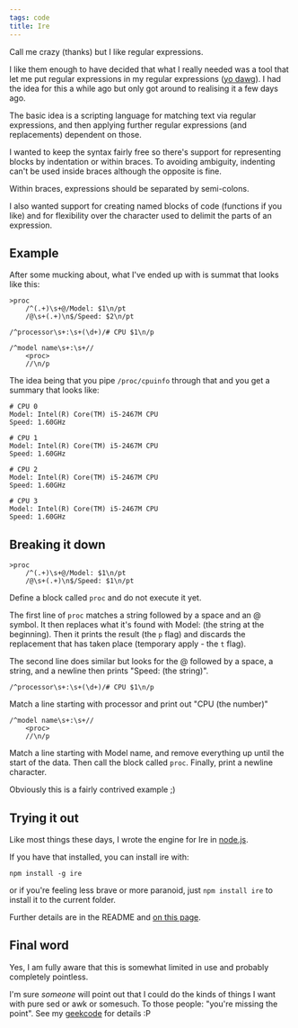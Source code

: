 ```yaml
---
tags: code
title: Ire
---
```


Call me crazy (thanks) but I like regular expressions.

I like them enough to have decided that what I really needed was a tool that let me put regular expressions in my regular expressions ([yo dawg](http://knowyourmeme.com/memes/xzibit-yo-dawg)). I had the idea for this a while ago but only got around to realising it a few days ago.

The basic idea is a scripting language for matching text via regular expressions, and then applying further regular expressions (and replacements) dependent on those.

I wanted to keep the syntax fairly free so there's support for representing blocks by indentation or within braces. To avoiding ambiguity, indenting can't be used inside braces although the opposite is fine.

Within braces, expressions should be separated by semi-colons.

I also wanted support for creating named blocks of code (functions if you like) and for flexibility over the character used to delimit the parts of an expression.

## Example

After some mucking about, what I've ended up with is summat that looks like this:

```console 
>proc
    /^(.+)\s+@/Model: $1\n/pt
    /@\s+(.+)\n$/Speed: $2\n/pt

/^processor\s+:\s+(\d+)/# CPU $1\n/p

/^model name\s+:\s+//
    <proc>
    //\n/p
```

The idea being that you pipe `/proc/cpuinfo` through that and you get a summary that looks like:

```console 
# CPU 0
Model: Intel(R) Core(TM) i5-2467M CPU
Speed: 1.60GHz

# CPU 1
Model: Intel(R) Core(TM) i5-2467M CPU
Speed: 1.60GHz

# CPU 2
Model: Intel(R) Core(TM) i5-2467M CPU
Speed: 1.60GHz

# CPU 3
Model: Intel(R) Core(TM) i5-2467M CPU
Speed: 1.60GHz
```

## Breaking it down

```console 
>proc
    /^(.+)\s+@/Model: $1\n/pt
    /@\s+(.+)\n$/Speed: $1\n/pt
```

Define a block called `proc` and do not execute it yet.

The first line of `proc` matches a string followed by a space and an @ symbol. It then replaces what it's found with Model: (the string at the beginning). Then it prints the result (the `p` flag) and discards the replacement that has taken place (temporary apply - the `t` flag).

The second line does similar but looks for the @ followed by a space, a string, and a newline then prints "Speed: (the string)".

```console 
/^processor\s+:\s+(\d+)/# CPU $1\n/p
```

Match a line starting with processor and print out "CPU (the number)"

```console 
/^model name\s+:\s+//
    <proc>
    //\n/p
```

Match a line starting with Model name, and remove everything up until the start of the data. Then call the block called `proc`. Finally, print a newline character.

Obviously this is a fairly contrived example ;)

## Trying it out

Like most things these days, I wrote the engine for Ire in [node.js](https://nodejs.org/en).

If you have that installed, you can install ire with:

```shell 
npm install -g ire
```

or if you're feeling less brave or more paranoid, just `npm install ire` to install it to the current folder.

Further details are in the README and [on this page](https://engledow.me/code/unloved/ire/).

## Final word

Yes, I am fully aware that this is somewhat limited in use and probably completely pointless.

I'm sure *someone* will point out that I could do the kinds of things I want with pure sed or awk or somesuch. To those people: "you're missing the point". See my [geekcode](https://engledow.me/misc/geekcode/) for details :P
